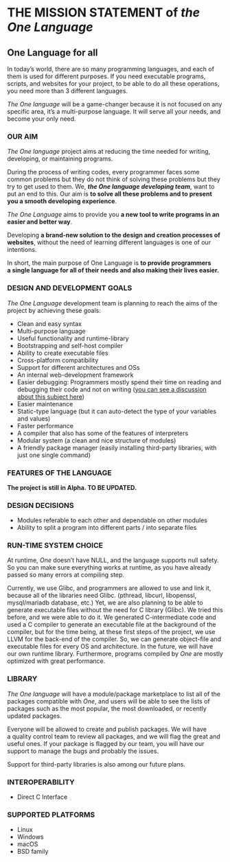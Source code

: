 # THE MISSION STATEMENT of *the One Language*

## One Language for all

In today’s world, there are so many programming languages, and each of them is used for different purposes. If you need executable programs, scripts, and websites for your project, to be able to do all these operations, you need more than 3 different languages. 

*The One language* will be a game-changer because it is not focused on any specific area, it’s a multi-purpose language. It will serve all your needs, and become your only need.

### OUR AIM

*The One language* project aims at reducing the time needed for writing, developing, or maintaining programs.

During the process of writing codes, every programmer faces some common problems but they do not think of solving these problems but they try to get used to them. We, **_the One language developing team_**, want to put an end to this. Our aim is **to solve all these problems and to present you a smooth developing experience**.

*The One Language* aims to provide you **a new tool to write programs in an easier and better way**.

Developing **a brand-new solution to the design and creation processes of websites**, without the need of learning different languages is one of our intentions.

In short, the main purpose of One Language is **to provide programmers a single language for all of their needs and also making their lives easier.**

### DESIGN AND DEVELOPMENT GOALS

*The One Language* development team is planning to reach the aims of the project by achieving these goals:

* Clean and easy syntax
* Multi-purpose language
* Useful functionality and runtime-library
* Bootstrapping and self-host compiler
* Ability to create executable files
* Cross-platform compatibility
* Support for different architectures and OSs
* An internal web-development framework
* Easier debugging: Programmers mostly spend their time on reading and debugging their code and not on writing ([you can see a discussion about this subject here](https://www.quora.com/It-is-true-that-developers-spend-most-of-their-time-reading-code-than-writing-code))
* Easier maintenance
* Static-type language (but it can auto-detect the type of your variables and values)
* Faster performance
* A compiler that also has some of the features of interpreters
* Modular system (a clean and nice structure of modules)
* A friendly package manager (easily installing third-party libraries, with just one single command)

### FEATURES OF THE LANGUAGE

**The project is still in Alpha. TO BE UPDATED.**

### DESIGN DECISIONS

* Modules referable to each other and dependable on other modules
* Ability to split a program into different parts / into separate files

### RUN-TIME SYSTEM CHOICE

At runtime, *One* doesn’t have NULL, and the language supports null safety. So you can make sure everything works at runtime, as you have already passed so many errors at compiling step.

Currently, we use Glibc, and programmers are allowed to use and link it, because all of the libraries need Glibc. (pthread, libcurl, libopenssl, mysql/mariadb database, etc.) Yet, we are also planning to be able to generate executable files without the need for C library (Glibc). We tried this before, and we were able to do it.
We generated C-intermediate code and used a C compiler to generate an executable file at the background of the compiler, but for the time being, at these first steps of the project, we use LLVM for the back-end of the compiler. So, we can generate object-file and executable files for every OS and architecture. In the future, we will have our own runtime library. Furthermore, programs compiled by *One* are mostly optimized with great performance.

### LIBRARY

*The One language* will have a module/package marketplace to list all of the packages compatible with *One*, and users will be able to see the lists of packages such as the most popular, the most downloaded, or recently updated packages.

Everyone will be allowed to create and publish packages. We will have a quality control team to review all packages, and we will flag the great and useful ones. If your package is flagged by our team, you will have our support to manage the bugs and probably the issues.

Support for third-party libraries is also among our future plans.

### INTEROPERABILITY

* Direct C Interface

### SUPPORTED PLATFORMS

* Linux
* Windows
* macOS
* BSD family
